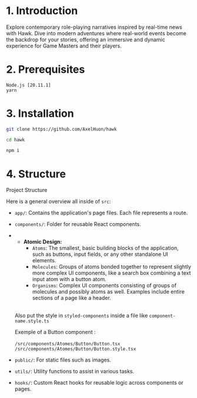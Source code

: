 # 1. Introduction

Explore contemporary role-playing narratives inspired by real-time news with Hawk. Dive into modern adventures where real-world events become the backdrop for your stories, offering an immersive and dynamic experience for Game Masters and their players.

# 2. Prerequisites

`Node.js [20.11.1]`<br>
`yarn`

# 3. Installation

```bash
git clone https://github.com/AxelHuon/hawk
```

```bash
cd hawk
```

```bash
npm i
```

# 4. Structure

Project Structure

Here is a general overview all inside of `src`:<br>

- `app/`: Contains the application's page files. Each file represents a route.

- `components/`: Folder for reusable React components.
- - **Atomic Design:**
    - `Atoms`: The smallest, basic building blocks of the application, such as buttons, input fields, or any other standalone UI elements.
    - `Molecules`: Groups of atoms bonded together to represent slightly more complex UI components, like a search box combining a text input atom with a button atom.
    - `Organisms`: Complex UI components consisting of groups of molecules and possibly atoms as well. Examples include entire sections of a page like a header.<br>

  <br>Also put the style in `styled-components` inside a file like `component-name.style.ts`

  Exemple of a Button component : <br><br>
  `/src/components/Atomes/Button/Button.tsx`
  `/src/components/Atomes/Button/Button.style.tsx`

- `public/`: For static files such as images.

- `utils/`: Utility functions to assist in various tasks.

- `hooks/`: Custom React hooks for reusable logic across components or pages.
